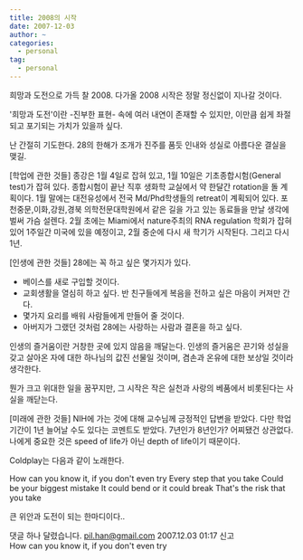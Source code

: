 ```yaml
---
title: 2008의 시작
date: 2007-12-03
author: ~
categories:
  - personal
tag:
  - personal
---
```




희망과 도전으로 가득 찰 2008.
다가올 2008 시작은 정말 정신없이 지나갈 것이다. 

'희망과 도전'이란 -진부한 표현- 속에 여러 내연이 존재할 수 있지만, 이만큼 쉽게 좌절되고 포기되는 가치가 있을까 싶다. 

난 간절히 기도한다. 28의 한해가 조개가 진주를 품듯 인내와 성실로 아름다운 결실을 맺길.

[학업에 관한 것들]
종강은 1월 4일로 잡혀 있고, 1월 10일은 기초종합시험(General test)가 잡혀 있다. 종합시험이 끝난 직후 생화학 교실에서 약 한달간 rotation을 돌 계획이다. 
1월 말에는 대전유성에서 전국 Md/Phd학생들의 retreat이 계획되어 있다. 포천중문,이화,강원,경북 의학전문대학원에서 같은 길을 가고 있는 동료들을 만날 생각에 벌써 가슴 설렌다. 2월 초에는 Miami에서 nature주최의 RNA regulation 학회가 잡혀있어 1주일간 미국에 있을 예정이고, 2월 중순에 다시 새 학기가 시작된다.
그리고 다시 1년.

[인생에 관한 것들]
28에는 꼭 하고 싶은 몇가지가 있다. 

- 베이스를 새로 구입할 것이다.
- 교회생활을 열심히 하고 싶다. 반 친구들에게 복음을 전하고 싶은 마음이 커져만 간다.
- 몇가지 요리를 배워 사람들에게 만들어 줄 것이다.
- 아버지가 그랬던 것처럼 28에는 사랑하는 사람과 결혼을 하고 싶다.

인생의 즐거움이란 거창한 곳에 있지 않음을 깨달는다. 인생의 즐거움은 끈기와 성실을 갖고 살아온 자에 대한 하나님의 값진 선물일 것이며, 겸손과 온유에 대한 보상일 것이라 생각한다.

뭔가 크고 위대한 일을 꿈꾸지만, 그 시작은 작은 실천과 사랑의 베품에서 비롯된다는 사실을 깨닫는다.

[미래에 관한 것들]
NIH에 가는 것에 대해 교수님께 긍정적인 답변을 받았다.
다만 학업기간이 1년 늘어날 수도 있다는 코멘트도 받았다. 7년인가 8년인가? 어찌됐건 상관없다.
나에게 중요한 것은 speed of life가 아닌 depth of life이기 때문이다.

Coldplay는 다음과 같이 노래한다.

How can you know it, if you don't even try 
Every step that you take
Could be your biggest mistake
It could bend or it could break
That's the risk that you take

큰 위안과 도전이 되는 한마디이다..




 댓글 하나 달렸습니다.
 pil.han@gmail.com 2007.12.03 01:17 신고   
How can you know it, if you don't even try




